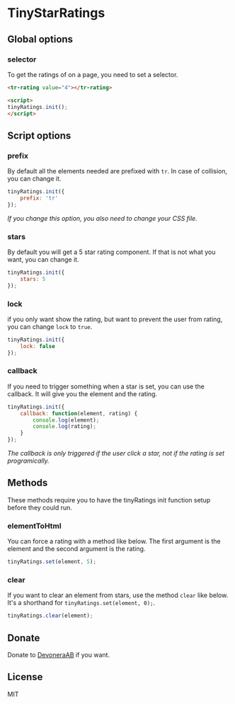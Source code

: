 # TinyStarRatings

## Global options

### selector

To get the ratings of on a page, you need to set a selector.

```html
<tr-rating value="4"></tr-rating>

<script>
tinyRatings.init();
</script>
```

## Script options

### prefix

By default all the elements needed are prefixed with `tr`. In case of collision, you can change it.

```js
tinyRatings.init({
    prefix: 'tr'
});
```

*If you change this option, you also need to change your CSS file.*

### stars

By default you will get a 5 star rating component. If that is not what you want, you can change it.

```js
tinyRatings.init({
    stars: 5
});
```

### lock

if you only want show the rating, but want to prevent the user from rating, you can change `lock` to `true`.

```js
tinyRatings.init({
    lock: false
});
```

### callback

If you need to trigger something when a star is set, you can use the callback. It will give you the element and the rating.

```js
tinyRatings.init({
    callback: function(element, rating) {
        console.log(element);
        console.log(rating);
    }
});
```

*The callback is only triggered if the user click a star, not if the rating is set programically.*

##  Methods

These methods require you to have the tinyRatings init function setup before they could run.

### elementToHtml

You can force a rating with a method like below. The first argument is the element and the second argument is the rating.

```js
tinyRatings.set(element, 5);
```

### clear

If you want to clear an element from stars, use the method `clear` like below. It's a shorthand for `tinyRatings.set(element, 0);`.

```js
tinyRatings.clear(element);
```

## Donate

Donate to [DevoneraAB](https://www.paypal.me/DevoneraAB) if you want.

## License

MIT